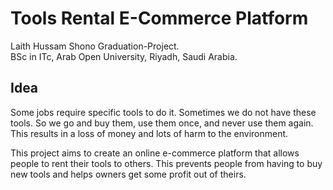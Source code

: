 # Tools Rental E-Commerce Platform

Laith Hussam Shono Graduation-Project.  
BSc in ITc, Arab Open University, Riyadh, Saudi Arabia.  

## Idea
Some jobs require specific tools to do it. Sometimes we do not have these tools. So we go and buy them, use them once, and never use them again. This results in a loss of money and lots of harm to the environment.

This project aims to create an online e-commerce platform that allows people to rent their tools to others. This prevents people from having to buy new tools and helps owners get some profit out of theirs.

